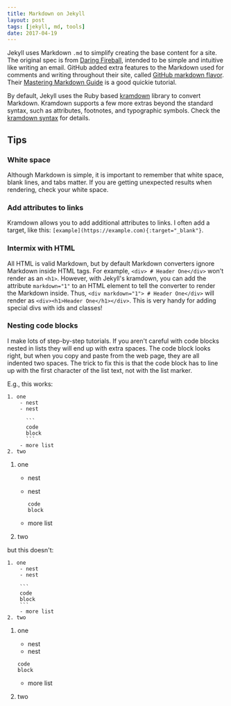 ```yaml
---
title: Markdown on Jekyll
layout: post
tags: [jekyll, md, tools]
date: 2017-04-19
---
```


Jekyll uses Markdown `.md` to simplify creating the base content for a site.
The original spec is from [Daring Fireball](https://daringfireball.net/projects/markdown/), intended to be simple and intuitive like writing an email.
GitHub added extra features to the Markdown used for comments and writing throughout their site, called [GitHub markdown flavor](https://help.github.com/articles/basic-writing-and-formatting-syntax/).
Their [Mastering Markdown Guide](https://guides.github.com/features/mastering-markdown/) is a good quickie tutorial.

By default, Jekyll uses the Ruby based [kramdown](https://kramdown.gettalong.org/) library to convert Markdown. 
Kramdown supports a few more extras beyond the standard syntax, such as attributes, footnotes, and typographic symbols.
Check the [kramdown syntax](https://kramdown.gettalong.org/syntax.html) for details.

## Tips

### White space 

Although Markdown is simple, it is important to remember that white space, blank lines, and tabs matter.
If you are getting unexpected results when rendering, check your white space.

### Add attributes to links

Kramdown allows you to add additional attributes to links. 
I often add a target, like this: `[example](https://example.com){:target="_blank"}`.

### Intermix with HTML

All HTML is valid Markdown, but by default Markdown converters ignore Markdown inside HTML tags. 
For example, `<div> # Header One</div>` won't render as an `<h1>`.
However, with Jekyll's kramdown, you can add the attribute `markdown="1"` to an HTML element to tell the converter to render the Markdown inside.
Thus, `<div markdown="1"> # Header One</div>` will render as `<div><h1>Header One</h1></div>`.
This is very handy for adding special divs with ids and classes!

### Nesting code blocks

I make lots of step-by-step tutorials.
If you aren't careful with code blocks nested in lists they will end up with extra spaces. 
The code block looks right, but when you copy and paste from the web page, they are all indented two spaces.
The trick to fix this is that the code block has to line up with the first character of the list text, not with the list marker.

E.g., this works:

`````
1. one
	- nest
	- nest
	  
	  ```
	  code
	  block
	  ```
	- more list
2. two
`````

1. one
	- nest
	- nest
	  
	  ```
	  code
	  block
	  ```
	- more list
2. two

but this doesn't:

`````
1. one
	- nest
	- nest
	  
	```
	code
	block
	```
	- more list
2. two
`````

1. one
	- nest
	- nest
	  
	```
	code
	block
	```
	- more list
2. two

